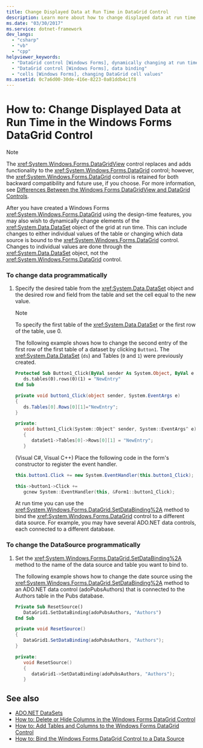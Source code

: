 ```yaml
---
title: Change Displayed Data at Run Time in DataGrid Control
description: Learn more about how to change displayed data at run time in the Windows Forms DataGrid control.
ms.date: "03/30/2017"
ms.service: dotnet-framework
dev_langs: 
  - "csharp"
  - "vb"
  - "cpp"
helpviewer_keywords: 
  - "DataGrid control [Windows Forms], dynamically changing at run time"
  - "DataGrid control [Windows Forms], data binding"
  - "cells [Windows Forms], changing DataGrid cell values"
ms.assetid: 0c7a6d00-30de-416e-8223-0a81ddb4c1f8
---
```

# How to: Change Displayed Data at Run Time in the Windows Forms DataGrid Control

> [!NOTE]
> The <xref:System.Windows.Forms.DataGridView> control replaces and adds functionality to the <xref:System.Windows.Forms.DataGrid> control; however, the <xref:System.Windows.Forms.DataGrid> control is retained for both backward compatibility and future use, if you choose. For more information, see [Differences Between the Windows Forms DataGridView and DataGrid Controls](differences-between-the-windows-forms-datagridview-and-datagrid-controls.md).

After you have created a Windows Forms <xref:System.Windows.Forms.DataGrid> using the design-time features, you may also wish to dynamically change elements of the <xref:System.Data.DataSet> object of the grid at run time. This can include changes to either individual values of the table or changing which data source is bound to the <xref:System.Windows.Forms.DataGrid> control. Changes to individual values are done through the <xref:System.Data.DataSet> object, not the <xref:System.Windows.Forms.DataGrid> control.

### To change data programmatically

1. Specify the desired table from the <xref:System.Data.DataSet> object and the desired row and field from the table and set the cell equal to the new value.

    > [!NOTE]
    > To specify the first table of the <xref:System.Data.DataSet> or the first row of the table, use 0.

     The following example shows how to change the second entry of the first row of the first table of a dataset by clicking `Button1`. The <xref:System.Data.DataSet> (`ds`) and Tables (`0` and `1`) were previously created.

    ```vb
    Protected Sub Button1_Click(ByVal sender As System.Object, ByVal e As System.EventArgs) Handles Button1.Click
       ds.tables(0).rows(0)(1) = "NewEntry"
    End Sub
    ```

    ```csharp
    private void button1_Click(object sender, System.EventArgs e)
    {
       ds.Tables[0].Rows[0][1]="NewEntry";
    }
    ```

    ```cpp
    private:
       void button1_Click(System::Object^ sender, System::EventArgs^ e)
       {
          dataSet1->Tables[0]->Rows[0][1] = "NewEntry";
       }
    ```

     (Visual C#, Visual C++) Place the following code in the form's constructor to register the event handler.

    ```csharp
    this.button1.Click += new System.EventHandler(this.button1_Click);
    ```

    ```cpp
    this->button1->Click +=
       gcnew System::EventHandler(this, &Form1::button1_Click);
    ```

     At run time you can use the <xref:System.Windows.Forms.DataGrid.SetDataBinding%2A> method to bind the <xref:System.Windows.Forms.DataGrid> control to a different data source. For example, you may have several ADO.NET data controls, each connected to a different database.

### To change the DataSource programmatically

1. Set the <xref:System.Windows.Forms.DataGrid.SetDataBinding%2A> method to the name of the data source and table you want to bind to.

     The following example shows how to change the date source using the <xref:System.Windows.Forms.DataGrid.SetDataBinding%2A> method to an ADO.NET data control (adoPubsAuthors) that is connected to the Authors table in the Pubs database.

    ```vb
    Private Sub ResetSource()
       DataGrid1.SetDataBinding(adoPubsAuthors, "Authors")
    End Sub
    ```

    ```csharp
    private void ResetSource()
    {
       DataGrid1.SetDataBinding(adoPubsAuthors, "Authors");
    }
    ```

    ```cpp
    private:
       void ResetSource()
       {
          dataGrid1->SetDataBinding(adoPubsAuthors, "Authors");
       }
    ```

## See also

- [ADO.NET DataSets](/dotnet/framework/data/adonet/ado-net-datasets)
- [How to: Delete or Hide Columns in the Windows Forms DataGrid Control](how-to-delete-or-hide-columns-in-the-windows-forms-datagrid-control.md)
- [How to: Add Tables and Columns to the Windows Forms DataGrid Control](how-to-add-tables-and-columns-to-the-windows-forms-datagrid-control.md)
- [How to: Bind the Windows Forms DataGrid Control to a Data Source](how-to-bind-the-windows-forms-datagrid-control-to-a-data-source.md)
